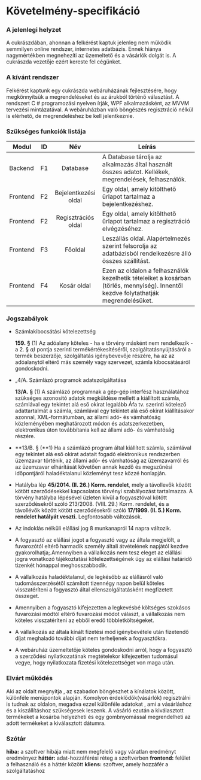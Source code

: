 # **Követelmény-specifikáció**

### A jelenlegi helyzet

A cukrászdában, ahonnan  a felkérést kaptuk jelenleg nem működik semmilyen online rendszer, internetes adatbázis. Ennek hiánya nagymértékben megnehezíti az üzemeltető és a vásárlók dolgát is. A cukrászda vezetője ezért kereste fel cégünket.

### A kívánt rendszer

Felkérést kaptunk egy cukrászda webáruházának fejlesztésére, hogy megkönnyítsük a megrendeléseket és az árukból történő választást. A rendszert C # programozási nyelven írják, WPF alkalmazásként, az MVVM tervezési mintázatával. A webáruházban való böngészés regisztráció nélkül is elérhető, de megrendeléshez be kell jelentkeznie.

### Szükséges funkciók listája

| Modul    | ID   |         Név          | Leírás                                                       |
| -------- | ---- | :------------------: | ------------------------------------------------------------ |
| Backend  | F1   |       Database       | A    Database tárolja az alkalmazás által használt összes adatot. Kellékek, megrendelések, felhasználók. |
| Frontend | F2   | Bejelentkezési oldal | Egy oldal, amely kitölthető űrlapot tartalmaz a bejelentkezéshez. |
| Frontend | F2   | Regisztrációs oldal  | Egy oldal, amely kitölthető űrlapot tartalmaz a regisztráció elvégzéséhez. |
| Frontend | F3   |       Főoldal        | Leszállás oldal. Alapértelmezés szerint felsorolja az adatbázisból rendelkezésre álló összes szállítást. |
| Frontend | F4   |     Kosár oldal      | Ezen az oldalon a felhasználók kezelhetik tételeiket a kosárban (törlés, mennyiség). Innentől kezdve folytathatják megrendelésüket. |

### Jogszabályok

- Számlakibocsátási kötelezettség

  **159.** **§** (1) Az adóalany köteles - ha e törvény másként nem rendelkezik - a 2. § *a)* pontja szerinti termékértékesítéséről, szolgáltatásnyújtásáról a termék beszerzője, szolgáltatás igénybevevője részére, ha az az adóalanytól eltérő más személy vagy szervezet, számla kibocsátásáról gondoskodni.

- „4/A. Számlázó programok adatszolgáltatása

  **13/A.** **§** (1) A számlázó programnak a gép-gép interfész használatához szükséges azonosító adatok megküldése mellett a kiállított számla, számlával egy tekintet alá eső okirat legalább Áfa tv. szerinti kötelező adattartalmát a számla, számlával egy tekintet alá eső okirat kiállításakor azonnal, XML-formátumban, az állami adó- és vámhatóság közleményében meghatározott módon és adatszerkezetben, elektronikus úton továbbítania kell az állami adó- és vámhatóság részére.

-  **13/B. § (**1) Ha a számlázó program által kiállított számla, számlával egy tekintet alá eső okirat adatait fogadó elektronikus rendszerben üzemzavar történik, az állami adó- és vámhatóság az üzemzavarról és az üzemzavar elhárítását követően annak kezdő és megszűnési időpontjáról haladéktalanul közleményt tesz közzé honlapján. 
- Hatályba lép **45/2014. (II. 26.) Korm. rendelet**, mely a távollevők között kötött szerződésekkel kapcsolatos törvényi szabályozást tartalmazza. A törvény hatályba lépésével üzleten kívül a fogyasztóval kötött szerződésekről szóló 213/2008. (VIII. 29.) Korm. rendelet, és a távollévők között kötött szerződésekről szóló **17/1999. (II. 5.) Korm. rendelet hatályát veszti.** Legfontosabb változások.
- Az indoklás nélküli elállási jog 8 munkanapról 14 napra változik.
- A fogyasztó az elállási jogot a fogyasztó vagy az általa megjelölt, a fuvarozótól eltérő harmadik személy általi átvételének napjától kezdve gyakorolhatja;.Amennyiben a vállalkozás nem tesz eleget az elállási jogra vonatkozó tájékoztatási kötelezettségének úgy az elállási határidő tizenkét hónappal meghosszabbodik.
- A vállalkozás haladéktalanul, de legkésőbb az elállásról való tudomásszerzésétől számított tizennégy napon belül köteles visszatéríteni a fogyasztó által ellenszolgáltatásként megfizetett összeget.
- Amennyiben a fogyasztó kifejezetten a legkevésbé költséges szokásos fuvarozási módtól eltérő fuvarozási módot választ, a vállalkozás nem köteles visszatéríteni az ebből eredő többletköltségeket.
-  A vállalkozás az általa kínált fizetési mód igénybevétele után fizetendő díjat meghaladó további díjat nem terheljenek a fogyasztókra.
-  A webáruház üzemeltetője köteles gondoskodni arról, hogy a fogyasztó a szerződési nyilatkozatának megtételekor kifejezetten tudomásul vegye, hogy nyilatkozata fizetési kötelezettséget von maga után. 

### Elvárt működés 

Aki az oldalt megnyitja , az szabadon böngészhet a kínálatok között, különféle menüpontok alapján.  Komolyon érdeklődők(vásárlók) regisztrálni is tudnak az oldalon, megadva ezzel  különféle adatokat , ami a vásárláshoz és a kiszállításhoz szükségesek leszenk.  A vásárló ezután a kiválasztott termékeket a kosárba helyezheti és egy gombnyomással megrendelheti az adott termékeket a kiválasztott dátumra.

### Szótár

**hiba:** a szoftver hibája miatt nem megfelelő vagy váratlan eredményt eredményez
**háttér:** adat-hozzáférési réteg a szoftverben
**frontend:** felület a felhasználó és a háttér között
**kliens:** szoftver, amely hozzáfér a szolgáltatáshoz